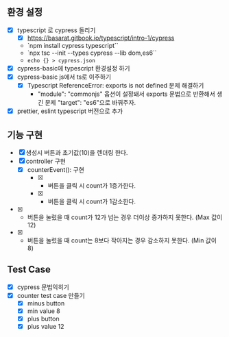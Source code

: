 ## 환경 설정

- [x] typescript 로 cypress 돌리기
  - [x] https://basarat.gitbook.io/typescript/intro-1/cypress
  - `npm install cypress typescript``
  - `npx tsc --init --types cypress --lib dom,es6``
  - `echo {} > cypress.json`
- [x] cypress-basic에 typescript 환경설정 하기
 - [x] cypress-basic js에서 ts로 이주하기
   - [x] Typescript ReferenceError: exports is not defined 문제 해결하기
     - "module": "commonjs" 옵션이 설정돼서 exports 문법으로 반환해서 생긴 문제 "target": "es6"으로 바꿔주자.
- [x] prettier, eslint typescript 버전으로 추가

## 기능 구현

- [x] 생성시 버튼과 초기값(10)을 렌더링 한다.
- [x] controller 구현
  - [x] counterEvent(): 구현
    - [x] + 버튼을 클릭 시 count가 1증가한다.
    - [x] - 버튼을 클릭 시 count가 1감소한다.
- [x] + 버튼을 눌렀을 때 count가 12가 넘는 경우 더이상 증가하지 못한다. (Max 값이 12)
- [x] - 버튼을 눌렀을 때 count는 8보다 작아지는 경우 감소하지 못한다. (Min 값이 8)

## Test Case

- [x] cypress 문법익히기
- [x] counter test case 만들기
  - [x] minus button
  - [x] min value 8
  - [x] plus button
  - [x] plus value 12
